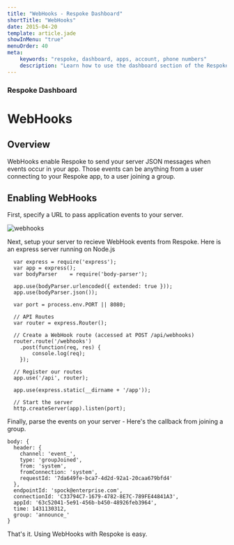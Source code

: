 ```yaml
---
title: "WebHooks - Respoke Dashboard"
shortTitle: "WebHooks"
date: 2015-04-20
template: article.jade
showInMenu: "true"
menuOrder: 40
meta:
    keywords: "respoke, dashboard, apps, account, phone numbers"
    description: "Learn how to use the dashboard section of the Respoke Dashboard."
---
```


### Respoke Dashboard
# WebHooks

## Overview

WebHooks enable Respoke to send your server JSON messages when events occur in your app. Those events can be anything from a user connecting to your Respoke app, to a user joining a group.

## Enabling WebHooks

First, specify a URL to pass application events to your server.

![webhooks](../images/webhooks.png)

Next, setup your server to recieve WebHook events from Respoke. Here is an express server running on Node.js

      var express = require('express');
      var app = express();
      var bodyParser	= require('body-parser');

      app.use(bodyParser.urlencoded({ extended: true }));
      app.use(bodyParser.json());

      var port = process.env.PORT || 8080;

      // API Routes
      var router = express.Router();

      // Create a WebHook route (accessed at POST /api/webhooks)
      router.route('/webhooks')
      	.post(function(req, res) {
      	    console.log(req);
      	});

      // Register our routes
      app.use('/api', router);

      app.use(express.static(__dirname + '/app'));

      // Start the server
      http.createServer(app).listen(port);




Finally, parse the events on your server - Here's the callback from joining a group.

```
body: { 
  header: { 
    channel: 'event_',
    type: 'groupJoined',
    from: 'system',
    fromConnection: 'system',
    requestId: '7da649fe-bca7-4d2d-92a1-20caa679bfd4' 
  },
  endpointId: 'spock@enterprise.com',
  connectionId: 'C33794C7-1679-4782-8E7C-789FE44841A3',
  appId: '63c52041-5e91-456b-b450-48926feb3964',
  time: 1431130312,
  group: 'announce_'
}
```

That's it. Using WebHooks with Respoke is easy.